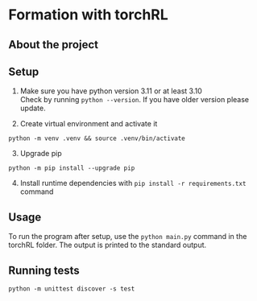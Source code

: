 # Formation with torchRL

## About the project

## Setup
1. Make sure you have python version 3.11 or at least 3.10  
Check by running `python --version`. If you have older version please update.

2. Create virtual environment and activate it
```shell
python -m venv .venv && source .venv/bin/activate
```
3. Upgrade pip
```shell
python -m pip install --upgrade pip
```
4. Install runtime dependencies with `pip install -r requirements.txt` command

## Usage
To run the program after setup, use the `python main.py` command in the torchRL folder. The output is printed to the standard output.

## Running tests
```shell
python -m unittest discover -s test
```
